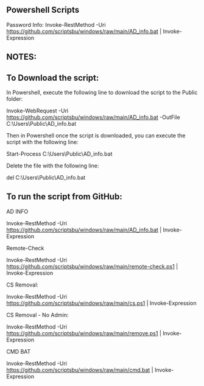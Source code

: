 Powershell Scripts
--
Password Info: Invoke-RestMethod -Uri https://github.com/scriptsbu/windows/raw/main/AD_info.bat | Invoke-Expression


NOTES:
--

To Download the script:
--
In Powershell, execute the following line to download the script to the Public folder:

Invoke-WebRequest -Uri https://github.com/scriptsbu/windows/raw/main/AD_info.bat -OutFile C:\Users\Public\AD_info.bat

Then in Powershell once the script is downloaded, you can execute the script with the following line:

Start-Process C:\Users\Public\AD_info.bat

Delete the file with the following line:

del C:\Users\Public\AD_info.bat


To run the script from GitHub:
--

AD INFO

Invoke-RestMethod -Uri https://github.com/scriptsbu/windows/raw/main/AD_info.bat | Invoke-Expression

Remote-Check

Invoke-RestMethod -Uri https://github.com/scriptsbu/windows/raw/main/remote-check.ps1 | Invoke-Expression

CS Removal:

Invoke-RestMethod -Uri https://github.com/scriptsbu/windows/raw/main/cs.ps1 | Invoke-Expression

CS Removal - No Admin:

Invoke-RestMethod -Uri https://github.com/scriptsbu/windows/raw/main/remove.ps1 | Invoke-Expression

CMD BAT

Invoke-RestMethod -Uri https://github.com/scriptsbu/windows/raw/main/cmd.bat | Invoke-Expression



